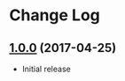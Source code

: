 # Change Log

## [1.0.0](https://github.com/TheBnl/event-tickets-discounts/tree/1.0.0) (2017-04-25)
* Initial release
